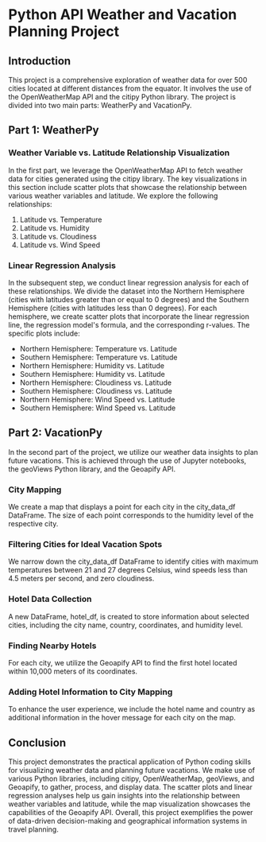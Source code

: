 # Python API Weather and Vacation Planning Project

## Introduction

This project is a comprehensive exploration of weather data for over 500 cities located at different distances from the equator. It involves the use of the OpenWeatherMap API and the citipy Python library. The project is divided into two main parts: WeatherPy and VacationPy.

## Part 1: WeatherPy

### Weather Variable vs. Latitude Relationship Visualization

In the first part, we leverage the OpenWeatherMap API to fetch weather data for cities generated using the citipy library. The key visualizations in this section include scatter plots that showcase the relationship between various weather variables and latitude. We explore the following relationships:

1. Latitude vs. Temperature
2. Latitude vs. Humidity
3. Latitude vs. Cloudiness
4. Latitude vs. Wind Speed

### Linear Regression Analysis

In the subsequent step, we conduct linear regression analysis for each of these relationships. We divide the dataset into the Northern Hemisphere (cities with latitudes greater than or equal to 0 degrees) and the Southern Hemisphere (cities with latitudes less than 0 degrees). For each hemisphere, we create scatter plots that incorporate the linear regression line, the regression model's formula, and the corresponding r-values. The specific plots include:

- Northern Hemisphere: Temperature vs. Latitude
- Southern Hemisphere: Temperature vs. Latitude
- Northern Hemisphere: Humidity vs. Latitude
- Southern Hemisphere: Humidity vs. Latitude
- Northern Hemisphere: Cloudiness vs. Latitude
- Southern Hemisphere: Cloudiness vs. Latitude
- Northern Hemisphere: Wind Speed vs. Latitude
- Southern Hemisphere: Wind Speed vs. Latitude

## Part 2: VacationPy

In the second part of the project, we utilize our weather data insights to plan future vacations. This is achieved through the use of Jupyter notebooks, the geoViews Python library, and the Geoapify API.

### City Mapping

We create a map that displays a point for each city in the city_data_df DataFrame. The size of each point corresponds to the humidity level of the respective city.

### Filtering Cities for Ideal Vacation Spots

We narrow down the city_data_df DataFrame to identify cities with maximum temperatures between 21 and 27 degrees Celsius, wind speeds less than 4.5 meters per second, and zero cloudiness.

### Hotel Data Collection

A new DataFrame, hotel_df, is created to store information about selected cities, including the city name, country, coordinates, and humidity level.

### Finding Nearby Hotels

For each city, we utilize the Geoapify API to find the first hotel located within 10,000 meters of its coordinates.

### Adding Hotel Information to City Mapping

To enhance the user experience, we include the hotel name and country as additional information in the hover message for each city on the map.

## Conclusion

This project demonstrates the practical application of Python coding skills for visualizing weather data and planning future vacations. We make use of various Python libraries, including citipy, OpenWeatherMap, geoViews, and Geoapify, to gather, process, and display data. The scatter plots and linear regression analyses help us gain insights into the relationship between weather variables and latitude, while the map visualization showcases the capabilities of the Geoapify API. Overall, this project exemplifies the power of data-driven decision-making and geographical information systems in travel planning.
